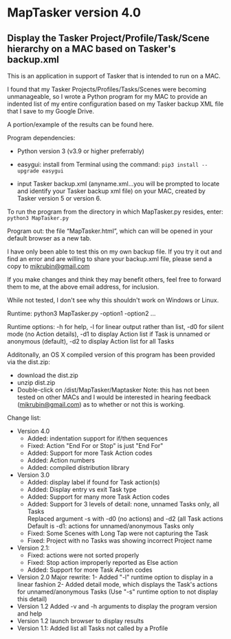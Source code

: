 # MapTasker version 4.0
## Display the Tasker Project/Profile/Task/Scene hierarchy on a MAC based on Tasker's backup.xml

This is an application in support of Tasker that is intended to run on a MAC.
 
I found that my Tasker Projects/Profiles/Tasks/Scenes were becoming unmanageable, so I wrote a Python program for my MAC to provide an indented list of my entire configuration based on my Tasker backup XML file that I save to my Google Drive.
 
A portion/example of the results can be found here.
 
Program dependencies:
-	Python version 3 (v3.9 or higher preferrably)
-	easygui: 
  install from Terminal using the command: ```pip3 install --upgrade easygui```
  
-	input Tasker backup.xml (anyname.xml…you will be prompted to locate and identify your Tasker backup xml file) on your MAC, created by Tasker version 5 or version 6. 

To run the program from the directory in which MapTasker.py resides, enter: ```python3 MapTasker.py```
 
Program out: the file “MapTasker.html”, which can will be opened in your default browser as a new tab.  
 
I have only been able to test this on my own backup file. If you try it out and find an error and are willing to share your backup.xml file, please send a copy to mikrubin@gmail.com 
 
If you make changes and think they may benefit others, feel free to forward them to me, at the above email address, for inclusion.
 
While not tested, I don't see why this shouldn't work on Windows or Linux.
 
Runtime: python3 MapTasker.py -option1 -option2 ...
 
Runtime options: -h for help, -l for linear output rather than list, -d0 for silent mode (no Action details), -d1 to display Action list if Task is unnamed or anonymous (default), -d2 to display Action list for all Tasks
 
Additonally, an OS X compiled version of this program has been provided via the dist.zip:
- download the dist.zip
- unzip dist.zip
- Double-click on /dist/MapTasker/Maptasker
Note: this has not been tested on other MACs and I would be interested in hearing feedback (mikrubin@gmail.com) as to whether or not this is working. 
 
Change list:
- Version 4.0
    - Added: indentation support for if/then sequences                                     
    - Fixed: Action "End For or Stop" is just "End For"                                    
    - Added: Support for more Task Action codes                                            
    - Added: Action numbers
    - Added: compiled distribution library                                                                
- Version 3.0 
    - Added: display label if found for Task action(s)                                     
    - Added: Display entry vs exit Task type                                               
    - Added: Support for many more Task Action codes                                                                                          
    - Added: Support for 3 levels of detail: none, unnamed Tasks only, all Tasks           
             Replaced argument -s with -d0 (no actions) and -d2 (all Task actions          
             Default is -d1: actions for unnamed/anonymous Tasks only                      
    - Fixed: Some Scenes with Long Tap were not capturing the Task                         
    - Fixed: Project with no Tasks was showing incorrect Project name                      
- Version 2.1:
    - Fixed: actions were not sorted properly
    - Fixed: Stop action improperly reported as Else action
    - Added: Support for more Task Action codes
- Version 2.0 Major rewrite:
    1- Added "-l" runtime option to display in a linear fashion
    2- Added detail mode, which displays the Task's actions for unnamed/anonymous Tasks
       (Use "-s" runtime option to not display this detail)
-	Version 1.2 Added -v and -h arguments to display the program version and help                  
-	Version 1.2 launch browser to display results                                                    
-	Version 1.1: Added list all Tasks not called by a Profile
